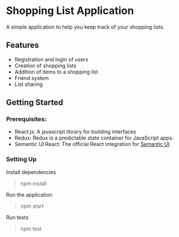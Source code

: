 
# Shopping List Application

A simple application to help you keep track of your shopping lists.



## Features

* Registration and login of users
* Creation of shopping lists
* Addition of items to a shopping list
* Friend system
* List sharing


## Getting Started

### Prerequisites:

* React.js: A javascript library for building interfaces
* Redux: Redux is a predictable state container for JavaScript apps.
* Semantic UI React: The official React integration for [Semantic UI](https://semantic-ui.com/)

### Setting Up


Install dependencies
>npm install

Run the application
>npm start

Run tests
>npm test
